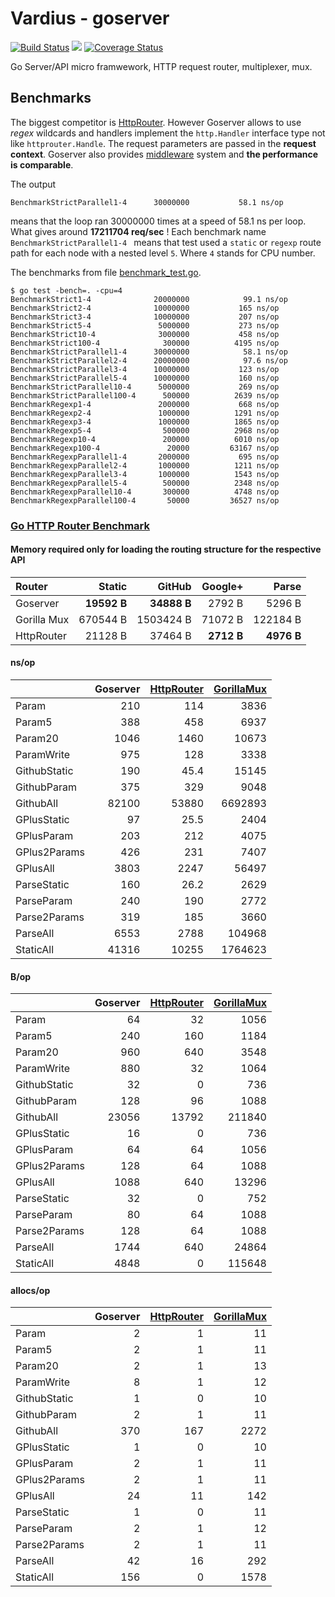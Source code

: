 Vardius - goserver
================
[![Build Status](https://travis-ci.org/vardius/goserver.svg?branch=master)](https://travis-ci.org/vardius/goserver) [![](https://godoc.org/github.com/vardius/goserver?status.svg)](http://godoc.org/github.com/vardius/goserver) [![Coverage Status](https://coveralls.io/repos/github/vardius/goserver/badge.svg?branch=master)](https://coveralls.io/github/vardius/goserver?branch=master)

Go Server/API micro framwework, HTTP request router, multiplexer, mux.

Benchmarks
----------------
The biggest competitor is [HttpRouter](https://github.com/julienschmidt/httprouter). However Goserver allows to use *regex* wildcards and handlers implement the `http.Handler` interface type not like `httprouter.Handle`. The request parameters are passed in the **request context**. Goserver also provides [middleware](middleware.md) system and **the performance is comparable**.

The output
```
BenchmarkStrictParallel1-4     	30000000	       58.1 ns/op
```
means that the loop ran 30000000 times at a speed of 58.1 ns per loop. What gives around **17211704 req/sec** !
Each benchmark name `BenchmarkStrictParallel1-4 ` means that test used a `static` or `regexp` route path for each node with a nested level `5`. Where `4` stands for CPU number.

The benchmarks from file [benchmark_test.go](benchmark_test.go).
```
$ go test -bench=. -cpu=4
BenchmarkStrict1-4             	20000000	        99.1 ns/op
BenchmarkStrict2-4             	10000000	       165 ns/op
BenchmarkStrict3-4             	10000000	       207 ns/op
BenchmarkStrict5-4             	 5000000	       273 ns/op
BenchmarkStrict10-4            	 3000000	       458 ns/op
BenchmarkStrict100-4           	  300000	      4195 ns/op
BenchmarkStrictParallel1-4     	30000000	        58.1 ns/op
BenchmarkStrictParallel2-4     	20000000	        97.6 ns/op
BenchmarkStrictParallel3-4     	10000000	       123 ns/op
BenchmarkStrictParallel5-4     	10000000	       160 ns/op
BenchmarkStrictParallel10-4    	 5000000	       269 ns/op
BenchmarkStrictParallel100-4   	  500000	      2639 ns/op
BenchmarkRegexp1-4             	 2000000	       668 ns/op
BenchmarkRegexp2-4             	 1000000	      1291 ns/op
BenchmarkRegexp3-4             	 1000000	      1865 ns/op
BenchmarkRegexp5-4             	  500000	      2968 ns/op
BenchmarkRegexp10-4            	  200000	      6010 ns/op
BenchmarkRegexp100-4           	   20000	     63167 ns/op
BenchmarkRegexpParallel1-4     	 2000000	       695 ns/op
BenchmarkRegexpParallel2-4     	 1000000	      1211 ns/op
BenchmarkRegexpParallel3-4     	 1000000	      1543 ns/op
BenchmarkRegexpParallel5-4     	  500000	      2348 ns/op
BenchmarkRegexpParallel10-4    	  300000	      4748 ns/op
BenchmarkRegexpParallel100-4   	   50000	     36527 ns/op
```
### [Go HTTP Router Benchmark](https://github.com/julienschmidt/go-http-routing-benchmark)
#### Memory required only for loading the routing structure for the respective API
| Router       | Static      | GitHub      | Google+    | Parse      |
|:-------------|------------:|------------:|-----------:|-----------:|
| Goserver     | __19592 B__ | __34888 B__ |  2792 B    | 5296 B     |
| Gorilla Mux  | 670544 B    | 1503424 B   |  71072 B   | 122184 B   |
| HttpRouter   | 21128 B     | 37464 B     | __2712 B__ | __4976 B__ |

#### ns/op
| | **Goserver** | [HttpRouter](https://github.com/julienschmidt/httprouter) | [GorillaMux](https://github.com/gorilla/mux) |
|:-------------|-------------:|------------:|--------------:|
| Param        | 210          | 114         | 3836    |
| Param5       | 388          | 458         | 6937    |
| Param20      | 1046         | 1460        | 10673   |
| ParamWrite   | 975          | 128         | 3338    |
| GithubStatic | 190          | 45.4        | 15145   |
| GithubParam  | 375          | 329         | 9048    |
| GithubAll    | 82100        | 53880       | 6692893 |
| GPlusStatic  | 97           | 25.5        | 2404    |
| GPlusParam   | 203          | 212         | 4075    |
| GPlus2Params | 426          | 231         | 7407    |
| GPlusAll     | 3803         | 2247        | 56497   |
| ParseStatic  | 160          | 26.2        | 2629    |
| ParseParam   | 240          | 190         | 2772    |
| Parse2Params | 319          | 185         | 3660    |
| ParseAll     | 6553         | 2788        | 104968  |
| StaticAll    | 41316        | 10255       | 1764623 |
#### B/op
| | **Goserver** | [HttpRouter](https://github.com/julienschmidt/httprouter) | [GorillaMux](https://github.com/gorilla/mux) |
|:-------------|-----------:|------------:|-----------:|
| Param        | 64         | 32          | 1056       |
| Param5       | 240        | 160         | 1184       |
| Param20      | 960        | 640         | 3548       |
| ParamWrite   | 880        | 32          | 1064       |
| GithubStatic | 32         | 0           | 736        |
| GithubParam  | 128        | 96          | 1088       |
| GithubAll    | 23056      | 13792       | 211840     |
| GPlusStatic  | 16         | 0           | 736        |
| GPlusParam   | 64         | 64          | 1056       |
| GPlus2Params | 128        | 64          | 1088       |
| GPlusAll     | 1088       | 640         | 13296      |
| ParseStatic  | 32         | 0           | 752        |
| ParseParam   | 80         | 64          | 1088       |
| Parse2Params | 128        | 64          | 1088       |
| ParseAll     | 1744       | 640         | 24864      |
| StaticAll    | 4848       | 0           | 115648     |
#### allocs/op
| | **Goserver** | [HttpRouter](https://github.com/julienschmidt/httprouter) | [GorillaMux](https://github.com/gorilla/mux) |
|:-------------|---------:|------------:|-------------:|
| Param        | 2        | 1           | 11           |
| Param5       | 2        | 1           | 11           |
| Param20      | 2        | 1           | 13           |
| ParamWrite   | 8        | 1           | 12           |
| GithubStatic | 1        | 0           | 10           |
| GithubParam  | 2        | 1           | 11           |
| GithubAll    | 370      | 167         | 2272         |
| GPlusStatic  | 1        | 0           | 10           |
| GPlusParam   | 2        | 1           | 11           |
| GPlus2Params | 2        | 1           | 11           |
| GPlusAll     | 24       | 11          | 142          |
| ParseStatic  | 1        | 0           | 11           |
| ParseParam   | 2        | 1           | 12           |
| Parse2Params | 2        | 1           | 11           |
| ParseAll     | 42       | 16          | 292          |
| StaticAll    | 156      | 0           | 1578         |
